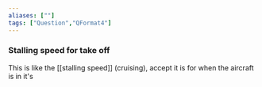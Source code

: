 ```yaml
---
aliases: [""]
tags: ["Question","QFormat4"]
---
```

### Stalling speed for take off
This is like the [[stalling speed]] (cruising), accept it is for when the aircraft is in it's 